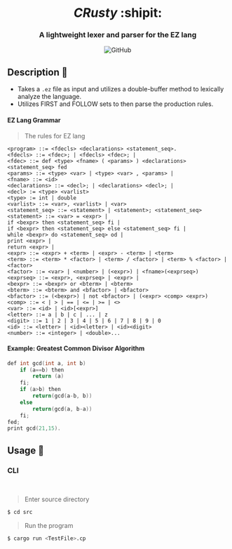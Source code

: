 <div align="center">
  
# _CRusty_ :shipit:

### A lightweight lexer and parser for the EZ lang

![GitHub](https://img.shields.io/github/license/aidantrabs/CRusty?style=flat-square)
  
</div>

## Description :pushpin: 
- Takes a `.ez` file as input and utilizes a double-buffer method to lexically analyze the language.
- Utilizes FIRST and FOLLOW sets to then parse the production rules.

#### EZ Lang Grammar
> The rules for EZ lang
```
<program> ::= <fdecls> <declarations> <statement_seq>.
<fdecls> ::= <fdec>; | <fdecls> <fdec>; |
<fdec> ::= def <type> <fname> ( <params> ) <declarations> <statement_seq> fed
<params> ::= <type> <var> | <type> <var> , <params> |
<fname> ::= <id>
<declarations> ::= <decl>; | <declarations> <decl>; |
<decl> := <type> <varlist>
<type> := int | double
<varlist> ::= <var>, <varlist> | <var>
<statement_seq> ::= <statement> | <statement>; <statement_seq>
<statement> ::= <var> = <expr> |
if <bexpr> then <statement_seq> fi |
if <bexpr> then <statement_seq> else <statement_seq> fi |
while <bexpr> do <statement_seq> od |
print <expr> |
return <expr> |
<expr> ::= <expr> + <term> | <expr> - <term> | <term>
<term> ::= <term> * <factor> | <term> / <factor> | <term> % <factor> |
<factor>
<factor> ::= <var> | <number> | (<expr>) | <fname>(<exprseq>)
<exprseq> ::= <expr>, <exprseq> | <expr> |
<bexpr> ::= <bexpr> or <bterm> | <bterm>
<bterm> ::= <bterm> and <bfactor> | <bfactor>
<bfactor> ::= (<bexpr>) | not <bfactor> | (<expr> <comp> <expr>)
<comp> ::= < | > | == | <= | >= | <>
<var> ::= <id> | <id>[<expr>]
<letter> ::= a | b | c | ... | z
<digit> ::= 1 | 2 | 3 | 4 | 5 | 6 | 7 | 8 | 9 | 0
<id> ::= <letter> | <id><letter> | <id><digit>
<number> ::= <integer> | <double>...
```

#### Example: Greatest Common Divisor Algorithm

```cpp
def int gcd(int a, int b)
	if (a==b) then
		return (a) 
	fi;
	if (a>b) then
		return(gcd(a-b, b))
	else 
		return(gcd(a, b-a)) 
	fi;
fed;
print gcd(21,15).
```

## Usage :pencil:

### CLI

<br/>

> Enter source directory
```sh
$ cd src
```

> Run the program
```sh
$ cargo run <TestFile>.cp
```
